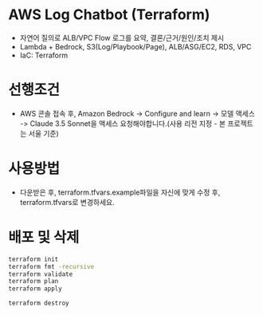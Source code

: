 # AWS Log Chatbot (Terraform)
- 자연어 질의로 ALB/VPC Flow 로그를 요약, 결론/근거/원인/조치 제시
- Lambda + Bedrock, S3(Log/Playbook/Page), ALB/ASG/EC2, RDS, VPC
- IaC: Terraform

# 선행조건
- AWS 콘솔 접속 후, Amazon Bedrock -> Configure and learn -> 모델 액세스 -> Claude 3.5 Sonnet을 액세스 요청해야합니다.(사용 리전 지정 - 본 프로젝트는 서울 기준)

# 사용방법
- 다운받은 후, terraform.tfvars.example파일을 자신에 맞게 수정 후, terraform.tfvars로 변경하세요.

# 배포 및 삭제
```bash
terraform init
terraform fmt -recursive
terraform validate
terraform plan
terraform apply

terraform destroy

